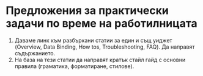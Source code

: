 # Предложения за практически задачи по време на работилницата

1. Даваме линк към разбъркани статии за един и същ уиджет (Overview, Data Binding, How tos, Troubleshooting, FAQ). Да направят съдържанието.
2. На база на тези статии да направят кратък стайл гайд с основни правила (граматика, форматиране, стилове).
